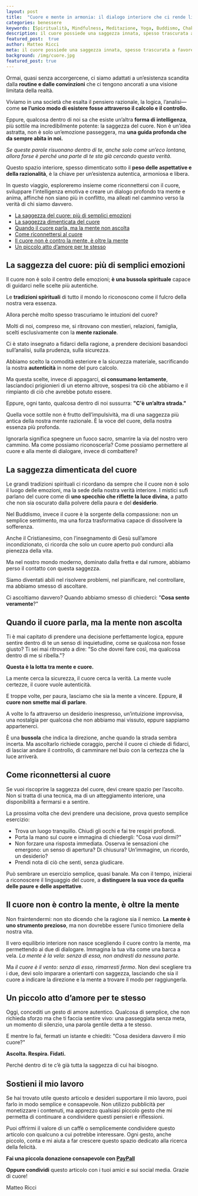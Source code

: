```yaml
---
layout: post
title:  "Cuore e mente in armonia: il dialogo interiore che ci rende liberi"
categories: benessere
keywords: [Spiritualità, Mindfulness, Meditazione, Yoga, Buddismo, Chakra, Amore, Amore per se stessi, Relazioni autentiche,Ascoltare le emozioni, Trovare la propria strada, Vivere autenticamente, Armonia tra cuore e mente,Sviluppo personale, Benessere emotivo, Fiducia in se stessi, Compassione, Perdono, Accettazione,Ascolto del cuore, Saggezza del cuore, Intelligenza emotiva, Equilibrio interiore, Crescita personale, Consapevolezza emotiva, Guida interiore, Amore incondizionato, Decisioni del cuore, Intuizione]
description: il cuore possiede una saggezza innata, spesso trascurata a favore della mente razionale, sintonizziati con la sua sfera emotiva e interiore.
featured_post:  true
author: Matteo Ricci
meta: il cuore possiede una saggezza innata, spesso trascurata a favore della mente razionale, sintonizziati con la sua sfera emotiva e interiore.
background: /img/cuore.jpg
featured_post: true
---
```


Ormai, quasi senza accorgercene, ci siamo adattati a un’esistenza scandita dalla **routine e dalle convinzioni** che ci tengono ancorati a una visione limitata della realtà. 

Viviamo in una società che esalta il pensiero razionale, la logica, l’analisi—come **se l’unico modo di esistere fosse attraverso il calcolo e il controllo.**

Eppure, qualcosa dentro di noi sa che esiste un’altra **forma di intelligenza**, più sottile ma incredibilmente potente: la saggezza del cuore. Non è un'idea astratta, non è solo un’emozione passeggera, ma **una guida profonda che da sempre abita in noi.**

*Se queste parole risuonano dentro di te, anche solo come un’eco lontana, allora forse è perché una parte di te sta già cercando questa verità*.

Questo spazio interiore, spesso dimenticato sotto il **peso delle aspettative e della razionalità**, è la chiave per un’esistenza autentica, armoniosa e libera.

In questo viaggio, esploreremo insieme come riconnettersi con il cuore, sviluppare l’intelligenza emotiva e creare un dialogo profondo tra mente e anima, affinché non siano più in conflitto, ma alleati nel cammino verso la verità di chi siamo davvero.

- [La saggezza del cuore: più di semplici emozioni](#la-saggezza-del-cuore-più-di-semplici-emozioni)
- [La saggezza dimenticata del cuore](#la-saggezza-dimenticata-del-cuore)
- [Quando il cuore parla, ma la mente non ascolta](#quando-il-cuore-parla-ma-la-mente-non-ascolta)
- [Come riconnettersi al cuore](#come-riconnettersi-al-cuore)
- [Il cuore non è contro la mente, è oltre la mente](#il-cuore-non-è-contro-la-mente-è-oltre-la-mente)
- [Un piccolo atto d’amore per te stesso](#un-piccolo-atto-damore-per-te-stesso)



## La saggezza del cuore: più di semplici emozioni

Il cuore non è solo il centro delle emozioni; **è una bussola spirituale** capace di guidarci nelle scelte più autentiche. 

Le **tradizioni spirituali** di tutto il mondo lo riconoscono come il fulcro della nostra vera essenza.

Allora perchè molto spesso trascuriamo le intuzioni del cuore? 

Molti di noi, compreso me, si ritrovano con mestieri, relazioni, famiglia, scelti esclusivamente con la **mente razionale**. 

Ci è stato insegnato a fidarci della ragione, a prendere decisioni basandoci sull’analisi, sulla prudenza, sulla sicurezza. 

Abbiamo scelto la comodità esteriore e la sicurezza materiale, sacrificando la nostra **autenticità** in nome del puro calcolo. 

Ma questa scelte, invece di appagarci, **ci consumano lentamente**, lasciandoci prigionieri di un eterno altrove, sospesi tra ciò che abbiamo e il rimpianto di ciò che avrebbe potuto essere.

Eppure, ogni tanto, qualcosa dentro di noi sussurra: **"C'è un’altra strada."**

Quella voce sottile non è frutto dell’impulsività, ma di una saggezza più antica della nostra mente razionale. È la voce del cuore, della nostra essenza più profonda. 

Ignorarla significa spegnere un fuoco sacro, smarrire la via del nostro vero cammino.  Ma come possiamo riconoscerla? Come possiamo permettere al cuore e alla mente di dialogare, invece di combattere?

## La saggezza dimenticata del cuore

Le grandi tradizioni spirituali ci ricordano da sempre che il cuore non è solo il luogo delle emozioni, ma la sede della nostra verità interiore. I mistici sufi parlano del cuore come di **uno specchio che riflette la luce divina**, a patto che non sia oscurato dalla polvere della paura e del **desiderio**.

Nel Buddismo, invece il cuore è la sorgente della compassione: non un semplice sentimento, ma una forza trasformativa capace di dissolvere la sofferenza. 

Anche il Cristianesimo, con l’insegnamento di Gesù sull’amore incondizionato, ci ricorda che solo un cuore aperto può condurci alla pienezza della vita.

Ma nel nostro mondo moderno, dominato dalla fretta e dal rumore, abbiamo perso il contatto con questa saggezza. 

Siamo diventati abili nel risolvere problemi, nel pianificare, nel controllare, ma abbiamo smesso di ascoltare. 

Ci ascoltiamo davvero? Quando abbiamo smesso di chiederci: "**Cosa sento veramente**?"

## Quando il cuore parla, ma la mente non ascolta

Ti è mai capitato di prendere una decisione perfettamente logica, eppure sentire dentro di te un senso di inquietudine, come se qualcosa non fosse giusto? Ti sei mai ritrovato a dire: "So che dovrei fare così, ma qualcosa dentro di me si ribella."?

**Questa è la lotta tra mente e cuore.**

La mente cerca la sicurezza, il cuore cerca la verità. La mente vuole certezze, il cuore vuole autenticità. 

E troppe volte, per paura, lasciamo che sia la mente a vincere. Eppure, **il cuore non smette mai di parlare**. 

A volte lo fa attraverso un desiderio inespresso, un’intuizione improvvisa, una nostalgia per qualcosa che non abbiamo mai vissuto, eppure sappiamo appartenerci. 

È una **bussola** che indica la direzione, anche quando la strada sembra incerta. Ma ascoltarlo richiede coraggio, perché il cuore ci chiede di fidarci, di lasciar andare il controllo, di camminare nel buio con la certezza che la luce arriverà.

## Come riconnettersi al cuore

Se vuoi riscoprire la saggezza del cuore, devi creare spazio per l’ascolto. Non si tratta di una tecnica, ma di un atteggiamento interiore, una disponibilità a fermarsi e a sentire.

La prossima volta che devi prendere una decisione, prova questo semplice esercizio:

- Trova un luogo tranquillo. Chiudi gli occhi e fai tre respiri profondi.
- Porta la mano sul cuore e immagina di chiedergli: "Cosa vuoi dirmi?"
- Non forzare una risposta immediata. Osserva le sensazioni che emergono: un senso di apertura? Di chiusura?        Un’immagine, un ricordo, un desiderio?
- Prendi nota di ciò che senti, senza giudicare.

Può sembrare un esercizio semplice, quasi banale. Ma con il tempo, inizierai a riconoscere il linguaggio del cuore, a **distinguere la sua voce da quella delle paure e delle aspettative**.

## Il cuore non è contro la mente, è oltre la mente

Non fraintendermi: non sto dicendo che la ragione sia il nemico. **La mente è uno strumento prezioso**, ma non dovrebbe essere l’unico timoniere della nostra vita. 

Il vero equilibrio interiore non nasce scegliendo il cuore contro la mente, ma permettendo ai due di dialogare. Immagina la tua vita come una barca a vela. *La mente è la vela: senza di essa, non andresti da nessuna parte.* 

Ma *il cuore è il vento: senza di esso, rimarresti fermo*. Non devi scegliere tra i due, devi solo imparare a orientarti con saggezza, lasciando che sia il cuore a indicare la direzione e la mente a trovare il modo per raggiungerla.

## Un piccolo atto d’amore per te stesso

Oggi, concediti un gesto di amore autentico. Qualcosa di semplice, che non richieda sforzo ma che ti faccia sentire vivo: una passeggiata senza meta, un momento di silenzio, una parola gentile detta a te stesso.

E mentre lo fai, fermati un istante e chiediti: "Cosa desidera davvero il mio cuore?"

**Ascolta. Respira. Fidati.**

Perché dentro di te c’è già tutta la saggezza di cui hai bisogno.

<h2>Sostieni il mio lavoro</h2>

Se hai trovato utile questo articolo e desideri supportare il mio lavoro, puoi farlo in modo semplice e consapevole. Non utilizzo pubblicità per monetizzare i contenuti, ma apprezzo qualsiasi piccolo gesto che mi permetta di continuare a condividere questi pensieri e riflessioni.

Puoi offrirmi il valore di un caffè o semplicemente condividere questo articolo con qualcuno a cui potrebbe interessare. Ogni gesto, anche piccolo, conta e mi aiuta a far crescere questo spazio dedicato alla ricerca della felicità.

**Fai una piccola donazione consapevole con [PayPall ](https://www.paypal.me/pythonmat)**

**Oppure condividi** questo articolo con i tuoi amici e sui social media. Grazie di cuore!

Matteo Ricci 


[def]: #sostieni-il-mio-lavoro